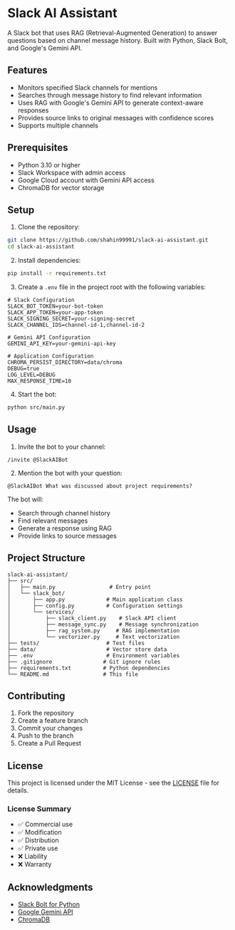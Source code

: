 # Slack AI Assistant

A Slack bot that uses RAG (Retrieval-Augmented Generation) to answer questions based on channel message history. Built with Python, Slack Bolt, and Google's Gemini API.

## Features

- Monitors specified Slack channels for mentions
- Searches through message history to find relevant information
- Uses RAG with Google's Gemini API to generate context-aware responses
- Provides source links to original messages with confidence scores
- Supports multiple channels

## Prerequisites

- Python 3.10 or higher
- Slack Workspace with admin access
- Google Cloud account with Gemini API access
- ChromaDB for vector storage

## Setup

1. Clone the repository:
```bash
git clone https://github.com/shahin99991/slack-ai-assistant.git
cd slack-ai-assistant
```

2. Install dependencies:
```bash
pip install -r requirements.txt
```

3. Create a `.env` file in the project root with the following variables:
```env
# Slack Configuration
SLACK_BOT_TOKEN=your-bot-token
SLACK_APP_TOKEN=your-app-token
SLACK_SIGNING_SECRET=your-signing-secret
SLACK_CHANNEL_IDS=channel-id-1,channel-id-2

# Gemini API Configuration
GEMINI_API_KEY=your-gemini-api-key

# Application Configuration
CHROMA_PERSIST_DIRECTORY=data/chroma
DEBUG=true
LOG_LEVEL=DEBUG
MAX_RESPONSE_TIME=10
```

4. Start the bot:
```bash
python src/main.py
```

## Usage

1. Invite the bot to your channel:
```
/invite @SlackAIBot
```

2. Mention the bot with your question:
```
@SlackAIBot What was discussed about project requirements?
```

The bot will:
- Search through channel history
- Find relevant messages
- Generate a response using RAG
- Provide links to source messages

## Project Structure

```
slack-ai-assistant/
├── src/
│   ├── main.py                 # Entry point
│   └── slack_bot/
│       ├── app.py             # Main application class
│       ├── config.py          # Configuration settings
│       └── services/
│           ├── slack_client.py    # Slack API client
│           ├── message_sync.py    # Message synchronization
│           ├── rag_system.py     # RAG implementation
│           └── vectorizer.py     # Text vectorization
├── tests/                     # Test files
├── data/                      # Vector store data
├── .env                       # Environment variables
├── .gitignore                # Git ignore rules
├── requirements.txt          # Python dependencies
└── README.md                 # This file
```

## Contributing

1. Fork the repository
2. Create a feature branch
3. Commit your changes
4. Push to the branch
5. Create a Pull Request

## License

This project is licensed under the MIT License - see the [LICENSE](LICENSE) file for details.

### License Summary
- ✅ Commercial use
- ✅ Modification
- ✅ Distribution
- ✅ Private use
- ❌ Liability
- ❌ Warranty

## Acknowledgments

- [Slack Bolt for Python](https://slack.dev/bolt-python/concepts)
- [Google Gemini API](https://ai.google.dev/)
- [ChromaDB](https://docs.trychroma.com/)
